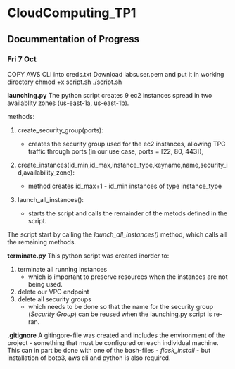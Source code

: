 # CloudComputing_TP1

## Docummentation of Progress

### Fri 7 Oct

COPY AWS CLI into creds.txt
Download labsuser.pem and put it in working directory
chmod +x script.sh
./script.sh

**launching.py**
The python script creates 9 ec2 instances spread in two availablity zones (us-east-1a, us-east-1b).

methods:

1. create_security_group(ports):

   - creates the security group used for the ec2 instances, allowing TPC traffic through ports (in our use case, ports = [22, 80, 443]),

2. create_instances(id_min,id_max,instance_type,keyname,name,security_id,availability_zone):

   - method creates id_max+1 - id_min instances of type instance_type

3. launch_all_instances():
   - starts the script and calls the remainder of the metods defined in the script.

The script start by calling the _launch_all_instances()_ method, which calls all the remaining methods.

**terminate.py**
This python script was created inorder to:

1. terminate all running instances
   - which is important to preserve resources when the instances are not being used.
2. delete our VPC endpoint
3. delete all security groups
   - which needs to be done so that the name for the security group (_Security Group_) can be reused when the launching.py script is re-ran.

**.gitignore**
A gitingore-file was created and includes the environment of the project - something that must be configured on each individual machine. This can in part be done with one of the bash-files - _flask_install_ - but installation of boto3, aws cli and python is also required.
